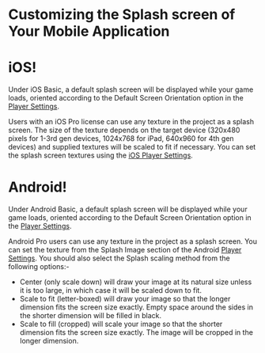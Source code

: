 Customizing the Splash screen of Your Mobile Application
========================================================


iOS!
====

Under iOS Basic, a default splash screen will be displayed while your game loads, oriented according to the <span class=component>Default Screen Orientation</span> option in the [Player Settings](class-playersettings.html).

Users with an iOS Pro license can use any texture in the project as a splash screen. The size of the texture depends on the target device (320x480 pixels for 1-3rd gen devices, 1024x768 for iPad, 640x960 for 4th gen devices) and supplied textures will be scaled to fit if necessary. You can set the splash screen textures using the [iOS Player Settings](main.class-playersettings.html).


<a id="Android"></a>
Android!
========

Under Android Basic, a default splash screen will be displayed while your game loads, oriented according to the <span class=component>Default Screen Orientation</span> option in the [Player Settings](class-playersettings.html).

Android Pro users can use any texture in the project as a splash screen. You can set the texture from the Splash Image section of the Android [Player Settings](main.class-playersettings.html). You should also select the <span class=component>Splash scaling</span> method from the following options:-
* <span class=component>Center (only scale down)</span> will draw your image at its natural size unless it is too large, in which case it will be scaled down to fit.
* <span class=component>Scale to fit (letter-boxed)</span> will draw your image so that the longer dimension fits the screen size exactly. Empty space around the sides in the shorter dimension will be filled in black.
* <span class=component>Scale to fill (cropped)</span> will scale your image so that the shorter dimension fits the screen size exactly. The image will be cropped in the longer dimension.

